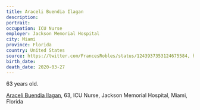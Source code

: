 ```yaml
---
title: Araceli Buendia Ilagan
description: 
portrait: 
occupation: ICU Nurse
employer: Jackson Memorial Hospital
city: Miami
province: Florida
country: United States
source: https://twitter.com/FrancesRobles/status/1243937353124675584, https://www.miamiherald.com/news/coronavirus/article241586041.html
birth_date: 
death_date: 2020-03-27
---
```


63 years old.

<a href="https://www.cbsnews.com/news/coronavirus-nurse-dies-from-covid-19-miami-hospital/">Araceli Buendia Ilagan</a>, 63, ICU Nurse, Jackson Memorial Hospital, Miami, Florida
